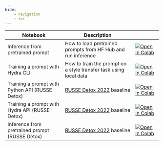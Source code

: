 ```yaml
---
hide:
    - navigation
    - toc
---
```


| Notebook                                        | Description                                                       |                                                                                                                                                                                                            |
| ----------------------------------------------- | ----------------------------------------------------------------- | ---------------------------------------------------------------------------------------------------------------------------------------------------------------------------------------------------------- |
| Inference from pretrained prompt                | How to load pretrained prompts from HF Hub and run inference      | [![Open In Colab](https://colab.research.google.com/assets/colab-badge.svg)](https://colab.research.google.com/github/ai-forever/ru-prompts/blob/master/notebooks/pretrained-inference.ipynb)             |
| Training a prompt with Hydra CLI                | How to train the prompt on a style transfer task using local data | [![Open In Colab](https://colab.research.google.com/assets/colab-badge.svg)](https://colab.research.google.com/github/ai-forever/ru-prompts/blob/master/notebooks/train-hydra-cli.ipynb)                  |
| Training a prompt with Python API (RUSSE Detox) | [RUSSE Detox 2022](https://russe.nlpub.org/2022/tox/) baseline    | [![Open In Colab](https://colab.research.google.com/assets/colab-badge.svg)](https://colab.research.google.com/github/ai-forever/ru-prompts/blob/master/notebooks/detox-russe-train-python.ipynb)         |
| Training a prompt with Hydra API (RUSSE Detox)  | [RUSSE Detox 2022](https://russe.nlpub.org/2022/tox/) baseline    | [![Open In Colab](https://colab.research.google.com/assets/colab-badge.svg)](https://colab.research.google.com/github/ai-forever/ru-prompts/blob/master/notebooks/detox-russe-train-hydra.ipynb)          |
| Inference from pretrained prompt (RUSSE Detox)  | [RUSSE Detox 2022](https://russe.nlpub.org/2022/tox/) baseline    | [![Open In Colab](https://colab.research.google.com/assets/colab-badge.svg)](https://colab.research.google.com/github/ai-forever/ru-prompts/blob/master/notebooks/detox-russe-inference-pretrained.ipynb) |
